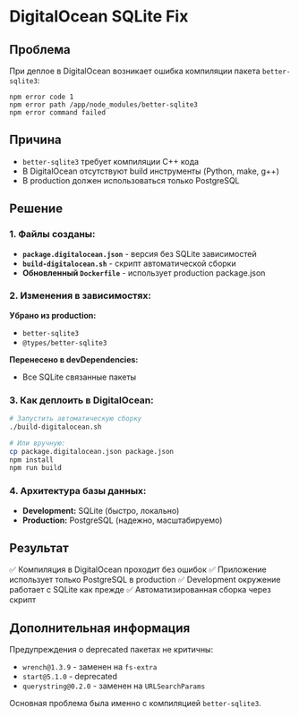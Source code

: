 # DigitalOcean SQLite Fix

## Проблема

При деплое в DigitalOcean возникает ошибка компиляции пакета `better-sqlite3`:

```
npm error code 1
npm error path /app/node_modules/better-sqlite3
npm error command failed
```

## Причина

- `better-sqlite3` требует компиляции C++ кода
- В DigitalOcean отсутствуют build инструменты (Python, make, g++)
- В production должен использоваться только PostgreSQL

## Решение

### 1. Файлы созданы:

- **`package.digitalocean.json`** - версия без SQLite зависимостей
- **`build-digitalocean.sh`** - скрипт автоматической сборки
- **Обновленный `Dockerfile`** - использует production package.json

### 2. Изменения в зависимостях:

**Убрано из production:**
- `better-sqlite3`
- `@types/better-sqlite3`

**Перенесено в devDependencies:**
- Все SQLite связанные пакеты

### 3. Как деплоить в DigitalOcean:

```bash
# Запустить автоматическую сборку
./build-digitalocean.sh

# Или вручную:
cp package.digitalocean.json package.json
npm install
npm run build
```

### 4. Архитектура базы данных:

- **Development:** SQLite (быстро, локально)
- **Production:** PostgreSQL (надежно, масштабируемо)

## Результат

✅ Компиляция в DigitalOcean проходит без ошибок
✅ Приложение использует только PostgreSQL в production
✅ Development окружение работает с SQLite как прежде
✅ Автоматизированная сборка через скрипт

## Дополнительная информация

Предупреждения о deprecated пакетах не критичны:
- `wrench@1.3.9` - заменен на `fs-extra`
- `start@5.1.0` - deprecated
- `querystring@0.2.0` - заменен на `URLSearchParams`

Основная проблема была именно с компиляцией `better-sqlite3`.